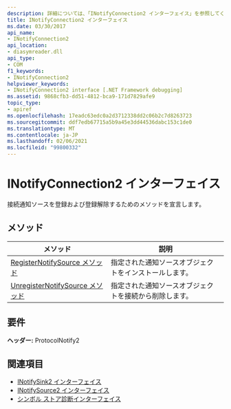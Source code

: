 ```yaml
---
description: 詳細については、「INotifyConnection2 インターフェイス」を参照してください。
title: INotifyConnection2 インターフェイス
ms.date: 03/30/2017
api_name:
- INotifyConnection2
api_location:
- diasymreader.dll
api_type:
- COM
f1_keywords:
- INotifyConnection2
helpviewer_keywords:
- INotifyConnection2 interface [.NET Framework debugging]
ms.assetid: 9868cfb3-dd51-4812-bca9-171d7829afe9
topic_type:
- apiref
ms.openlocfilehash: 17eadc63edc0a2d3712338dd2c06b2c7d8263723
ms.sourcegitcommit: ddf7edb67715a5b9a45e3dd44536dabc153c1de0
ms.translationtype: MT
ms.contentlocale: ja-JP
ms.lasthandoff: 02/06/2021
ms.locfileid: "99800332"
---
```

# <a name="inotifyconnection2-interface"></a>INotifyConnection2 インターフェイス

接続通知ソースを登録および登録解除するためのメソッドを宣言します。  
  
## <a name="methods"></a>メソッド  
  
|メソッド|説明|  
|------------|-----------------|  
|[RegisterNotifySource メソッド](inotifyconnection2-registernotifysource-method.md)|指定された通知ソースオブジェクトをインストールします。|  
|[UnregisterNotifySource メソッド](inotifyconnection2-unregisternotifysource-method.md)|指定された通知ソースオブジェクトを接続から削除します。|  
  
## <a name="requirements"></a>要件  

 **ヘッダー:** ProtocolNotify2  
  
## <a name="see-also"></a>関連項目

- [INotifySink2 インターフェイス](inotifysink2-interface.md)
- [INotifySource2 インターフェイス](inotifysource2-interface.md)
- [シンボル ストア診断インターフェイス](diagnostics-symbol-store-interfaces.md)
